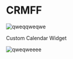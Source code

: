 # CRMFF

![qweqqweqwe](https://github.com/adil-nauruzbaev/CRMFF/assets/106264625/307f01eb-701e-4265-a3f2-94d11c83e6f5)

Custom Calendar Widget 

![qweqweeee](https://github.com/adil-nauruzbaev/CRMFF/assets/106264625/e8dcdb74-7f02-45de-9587-1a37ccfb2ed6)
